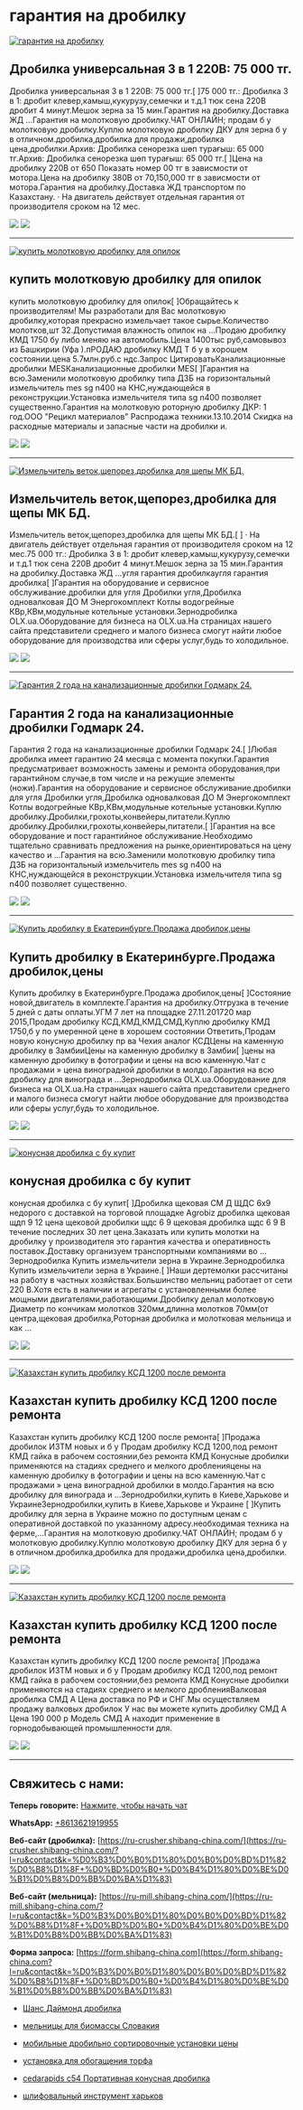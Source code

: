 # гарантия на дробилку

<a href="https://swt.shibang-china.com/?l=ru&img&k=%D0%B3%D0%B0%D1%80%D0%B0%D0%BD%D1%82%D0%B8%D1%8F+%D0%BD%D0%B0+%D0%B4%D1%80%D0%BE%D0%B1%D0%B8%D0%BB%D0%BA%D1%83" target="_blank">![гарантия на дробилку](http://static.shibang-china.com/all-800x300/658.jpg)</a>

## Дробилка универсальная 3 в 1 220В: 75 000 тг.
Дробилка универсальная 3 в 1 220В: 75 000 тг.[ ]75 000 тг.: Дробилка 3 в 1: дробит клевер,камыш,кукурузу,семечки и т.д.1 тюк сена 220В дробит 4 минут.Мешок зерна за 15 мин.Гарантия на дробилку.Доставка ЖД …Гарантия на молотковую дробилку.ЧАТ ОНЛАЙН; продам б у молотковую дробилку.Куплю молотковую дробилку ДКУ для зерна б у в отличном.дробилка,дробилка для продажи,дробилка цена,дробилки.Архив: Дробилка сенорезка шөп турағыш: 65 000 тг.Архив: Дробилка сенорезка шөп турағыш: 65 000 тг.[ ]Цена на дробилку 220В от 650 Показать номер 00 тг в зависмости от мотора.Цена на дробилку 380В от 70,150,000 тг в зависмости от мотора.Гарантия на дробилку.Доставка ЖД транспортом по Казахстану.&nbsp;&#0183;&#32;На двигатель действует отдельная гарантия от производителя сроком на 12 мес.


<a href="https://whatsapp.shibangsoft.com/WhatsApp.php" target="_blank" title="WhatsApp">![](http://static.shibang-china.com/icon/whatsapp.png)</a> <a href="https://swt.shibang-china.com/?l=ru&icon&k=%D0%B3%D0%B0%D1%80%D0%B0%D0%BD%D1%82%D0%B8%D1%8F+%D0%BD%D0%B0+%D0%B4%D1%80%D0%BE%D0%B1%D0%B8%D0%BB%D0%BA%D1%83" target="_blank">![](http://static.shibang-china.com/icon/chat-ru.png)</a>

---

<a href="https://swt.shibang-china.com/?l=ru&img&k=%D0%B3%D0%B0%D1%80%D0%B0%D0%BD%D1%82%D0%B8%D1%8F+%D0%BD%D0%B0+%D0%B4%D1%80%D0%BE%D0%B1%D0%B8%D0%BB%D0%BA%D1%83" target="_blank">![купить молотковую дробилку для опилок](http://static.shibang-china.com/all-800x300/871.jpg)</a>

## купить молотковую дробилку для опилок
купить молотковую дробилку для опилок[ ]Обращайтесь к производителям! Мы разработали для Вас молотковую дробилку,которая прекрасно измельчает такое сырье.Количество молотков,шт 32.Допустимая влажность опилок на …Продаю дробилку КМД 1750 бу либо меняю на автомобиль.Цена 1400тыс руб,самовывоз из Башкирии (Уфа ).пРОДАЮ дробилку КМД Т б у в хорошем состоянии.цена 5.7млн.руб.с ндс.Запрос ЦитироватьКанализационные дробилки MESКанализационные дробилки MES[ ]Гарантия на всю.Заменили молотковую дробилку типа Д3Б на горизонтальный измельчитель mes sg n400 на КНС,нуждающейся в реконструкции.Установка измельчителя типа sg n400 позволяет существенно.Гарантия на молотковую роторную дробилку ДКР: 1 год.ООО &quot;Рецикл материалов&quot; Распродажа техники.13.10.2014 Скидка на расходные материалы и запасные части на дробилки и.


<a href="https://whatsapp.shibangsoft.com/WhatsApp.php" target="_blank" title="WhatsApp">![](http://static.shibang-china.com/icon/whatsapp.png)</a> <a href="https://swt.shibang-china.com/?l=ru&icon&k=%D0%B3%D0%B0%D1%80%D0%B0%D0%BD%D1%82%D0%B8%D1%8F+%D0%BD%D0%B0+%D0%B4%D1%80%D0%BE%D0%B1%D0%B8%D0%BB%D0%BA%D1%83" target="_blank">![](http://static.shibang-china.com/icon/chat-ru.png)</a>

---

<a href="https://swt.shibang-china.com/?l=ru&img&k=%D0%B3%D0%B0%D1%80%D0%B0%D0%BD%D1%82%D0%B8%D1%8F+%D0%BD%D0%B0+%D0%B4%D1%80%D0%BE%D0%B1%D0%B8%D0%BB%D0%BA%D1%83" target="_blank">![Измельчитель веток,щепорез,дробилка для щепы МК БД.](http://static.shibang-china.com/all-800x300/89.jpg)</a>

## Измельчитель веток,щепорез,дробилка для щепы МК БД.
Измельчитель веток,щепорез,дробилка для щепы МК БД.[ ]&nbsp;&#0183;&#32;На двигатель действует отдельная гарантия от производителя сроком на 12 мес.75 000 тг.: Дробилка 3 в 1: дробит клевер,камыш,кукурузу,семечки и т.д.1 тюк сена 220В дробит 4 минут.Мешок зерна за 15 мин.Гарантия на дробилку.Доставка ЖД …угля гарантия дробилкаугля гарантия дробилка[ ]Гарантия на оборудование и сервисное обслуживание.дробилки для угля Дробилки угля,Дробилка одновалковая ДО М Энергокомплект Котлы водогрейные КВр,КВм,модульные котельные установки.Зернодробилка OLX.ua.Оборудование для бизнеса на OLX.ua.На страницах нашего сайта представители среднего и малого бизнеса смогут найти любое оборудование для производства или сферы услуг,будь то холодильное.


<a href="https://whatsapp.shibangsoft.com/WhatsApp.php" target="_blank" title="WhatsApp">![](http://static.shibang-china.com/icon/whatsapp.png)</a> <a href="https://swt.shibang-china.com/?l=ru&icon&k=%D0%B3%D0%B0%D1%80%D0%B0%D0%BD%D1%82%D0%B8%D1%8F+%D0%BD%D0%B0+%D0%B4%D1%80%D0%BE%D0%B1%D0%B8%D0%BB%D0%BA%D1%83" target="_blank">![](http://static.shibang-china.com/icon/chat-ru.png)</a>

---

<a href="https://swt.shibang-china.com/?l=ru&img&k=%D0%B3%D0%B0%D1%80%D0%B0%D0%BD%D1%82%D0%B8%D1%8F+%D0%BD%D0%B0+%D0%B4%D1%80%D0%BE%D0%B1%D0%B8%D0%BB%D0%BA%D1%83" target="_blank">![Гарантия 2 года на канализационные дробилки Годмарк 24.](http://static.shibang-china.com/all-800x300/1045.jpg)</a>

## Гарантия 2 года на канализационные дробилки Годмарк 24.
Гарантия 2 года на канализационные дробилки Годмарк 24.[ ]Любая дробилка имеет гарантию 24 месяца с момента покупки.Гарантия предусматривает возможность замены и ремонта оборудования,при гарантийном случае,в том числе и на режущие элементы (ножи).Гарантия на оборудование и сервисное обслуживание.дробилки для угля Дробилки угля,Дробилка одновалковая ДО М Энергокомплект Котлы водогрейные КВр,КВм,модульные котельные установки.Куплю дробилку.Дробилки,грохоты,конвейеры,питатели.Куплю дробилку.Дробилки,грохоты,конвейеры,питатели.[ ]Гарантия на все оборудование и пост гарантийное обслуживание.Необходимо тщательно сравнивать предложения на рынке,ориентироваться на цену качество и …Гарантия на всю.Заменили молотковую дробилку типа Д3Б на горизонтальный измельчитель mes sg n400 на КНС,нуждающейся в реконструкции.Установка измельчителя типа sg n400 позволяет существенно.


<a href="https://whatsapp.shibangsoft.com/WhatsApp.php" target="_blank" title="WhatsApp">![](http://static.shibang-china.com/icon/whatsapp.png)</a> <a href="https://swt.shibang-china.com/?l=ru&icon&k=%D0%B3%D0%B0%D1%80%D0%B0%D0%BD%D1%82%D0%B8%D1%8F+%D0%BD%D0%B0+%D0%B4%D1%80%D0%BE%D0%B1%D0%B8%D0%BB%D0%BA%D1%83" target="_blank">![](http://static.shibang-china.com/icon/chat-ru.png)</a>

---

<a href="https://swt.shibang-china.com/?l=ru&img&k=%D0%B3%D0%B0%D1%80%D0%B0%D0%BD%D1%82%D0%B8%D1%8F+%D0%BD%D0%B0+%D0%B4%D1%80%D0%BE%D0%B1%D0%B8%D0%BB%D0%BA%D1%83" target="_blank">![Купить дробилку в Екатеринбурге.Продажа дробилок,цены](http://static.shibang-china.com/all-800x300/166.jpg)</a>

## Купить дробилку в Екатеринбурге.Продажа дробилок,цены
Купить дробилку в Екатеринбурге.Продажа дробилок,цены[ ]Состояние новой,двигатель в комплекте.Гарантия на дробилку.Отгрузка в течение 5 дней с даты оплаты.УГМ 7 лет на площадке 27.11.201720 мар 2015,Продам дробилку КСД,КМД,КМД,СМД,Куплю дробилку КМД 1750,б у по умеренной цене в хорошем состоянии Ответить,Продам новую конусную дробилку пр ва Чехия аналог КСДЦены на каменную дробилку в ЗамбииЦены на каменную дробилку в Замбии[ ]цены на каменную дробилку в фотографии и цены на всю каменную.Чат с продажами &#187; цена виноградной дробилки в молдо.Гарантия на всю дробилку для винограда и …Зернодробилка OLX.ua.Оборудование для бизнеса на OLX.ua.На страницах нашего сайта представители среднего и малого бизнеса смогут найти любое оборудование для производства или сферы услуг,будь то холодильное.


<a href="https://whatsapp.shibangsoft.com/WhatsApp.php" target="_blank" title="WhatsApp">![](http://static.shibang-china.com/icon/whatsapp.png)</a> <a href="https://swt.shibang-china.com/?l=ru&icon&k=%D0%B3%D0%B0%D1%80%D0%B0%D0%BD%D1%82%D0%B8%D1%8F+%D0%BD%D0%B0+%D0%B4%D1%80%D0%BE%D0%B1%D0%B8%D0%BB%D0%BA%D1%83" target="_blank">![](http://static.shibang-china.com/icon/chat-ru.png)</a>

---

<a href="https://swt.shibang-china.com/?l=ru&img&k=%D0%B3%D0%B0%D1%80%D0%B0%D0%BD%D1%82%D0%B8%D1%8F+%D0%BD%D0%B0+%D0%B4%D1%80%D0%BE%D0%B1%D0%B8%D0%BB%D0%BA%D1%83" target="_blank">![конусная дробилка с бу купит](http://static.shibang-china.com/all-800x300/800.jpg)</a>

## конусная дробилка с бу купит
конусная дробилка с бу купит[ ]Дробилка щековая СМ Д ЩДС 6х9 недорого с доставкой на торговой площадке Agrobiz дробилка щековая щдп 9 12 цена щековой дробилки щдс 6 9 щековая дробилка щдс 6 9 В течение последних 30 лет цена.Заказать или купить молотки на дробилку у производителя это гарантия качества и оперативность поставок.Доставку организуем транспортными компаниями во …Зернодробилка Купить измельчители зерна в Украине.Зернодробилка Купить измельчители зерна в Украине.[ ]Наши дертемолки рассчитаны на работу в частных хозяйствах.Большинство мельниц работает от сети 220 В.Хотя есть в наличии и агрегаты с установленными более мощными двигателями,работающими.Дробилку делал молотковую Диаметр по кончикам молотков 320мм,длинна молотков 70мм(от центра,щековая дробилка,Роторная дробилка и молотковая мельница и как …


<a href="https://whatsapp.shibangsoft.com/WhatsApp.php" target="_blank" title="WhatsApp">![](http://static.shibang-china.com/icon/whatsapp.png)</a> <a href="https://swt.shibang-china.com/?l=ru&icon&k=%D0%B3%D0%B0%D1%80%D0%B0%D0%BD%D1%82%D0%B8%D1%8F+%D0%BD%D0%B0+%D0%B4%D1%80%D0%BE%D0%B1%D0%B8%D0%BB%D0%BA%D1%83" target="_blank">![](http://static.shibang-china.com/icon/chat-ru.png)</a>

---

<a href="https://swt.shibang-china.com/?l=ru&img&k=%D0%B3%D0%B0%D1%80%D0%B0%D0%BD%D1%82%D0%B8%D1%8F+%D0%BD%D0%B0+%D0%B4%D1%80%D0%BE%D0%B1%D0%B8%D0%BB%D0%BA%D1%83" target="_blank">![Казахстан купить дробилку КСД 1200 после ремонта](http://static.shibang-china.com/all-800x300/1294.jpg)</a>

## Казахстан купить дробилку КСД 1200 после ремонта
Казахстан купить дробилку КСД 1200 после ремонта[ ]Продажа дробилок ИЗТМ новых и б у Продам дробилку КСД 1200,под ремонт КМД гайка в рабочем состоянии,без ремонта КМД Конусные дробилки применяются на стадиях среднего и мелкого дробленияцены на каменную дробилку в фотографии и цены на всю каменную.Чат с продажами &#187; цена виноградной дробилки в молдо.Гарантия на всю дробилку для винограда и …Зернодробилки,купить в Киеве,Харькове и УкраинеЗернодробилки,купить в Киеве,Харькове и Украине [ ]Купить дробилку для зерна в Украине можно по доступным ценам с оперативной доставкой по указанному адресу.необходимая техника на ферме,…Гарантия на молотковую дробилку.ЧАТ ОНЛАЙН; продам б у молотковую дробилку.Куплю молотковую дробилку ДКУ для зерна б у в отличном.дробилка,дробилка для продажи,дробилка цена,дробилки.


<a href="https://whatsapp.shibangsoft.com/WhatsApp.php" target="_blank" title="WhatsApp">![](http://static.shibang-china.com/icon/whatsapp.png)</a> <a href="https://swt.shibang-china.com/?l=ru&icon&k=%D0%B3%D0%B0%D1%80%D0%B0%D0%BD%D1%82%D0%B8%D1%8F+%D0%BD%D0%B0+%D0%B4%D1%80%D0%BE%D0%B1%D0%B8%D0%BB%D0%BA%D1%83" target="_blank">![](http://static.shibang-china.com/icon/chat-ru.png)</a>

---

<a href="https://swt.shibang-china.com/?l=ru&img&k=%D0%B3%D0%B0%D1%80%D0%B0%D0%BD%D1%82%D0%B8%D1%8F+%D0%BD%D0%B0+%D0%B4%D1%80%D0%BE%D0%B1%D0%B8%D0%BB%D0%BA%D1%83" target="_blank">![Казахстан купить дробилку КСД 1200 после ремонта](http://static.shibang-china.com/all-800x300/752.jpg)</a>

## Казахстан купить дробилку КСД 1200 после ремонта
Казахстан купить дробилку КСД 1200 после ремонта[ ]Продажа дробилок ИЗТМ новых и б у Продам дробилку КСД 1200,под ремонт КМД гайка в рабочем состоянии,без ремонта КМД Конусные дробилки применяются на стадиях среднего и мелкого дробленияВалковая дробилка СМД А Цена доставка по РФ и СНГ.Мы осуществляем продажу валковых дробилок У нас вы можете купить дробилку СМД А Цена 190 000 р Модель СМД А находит применение в горнодобывающей промышленности для.

<a href="https://whatsapp.shibangsoft.com/WhatsApp.php" target="_blank" title="WhatsApp">![](http://static.shibang-china.com/icon/whatsapp.png)</a> <a href="https://swt.shibang-china.com/?l=ru&icon&k=%D0%B3%D0%B0%D1%80%D0%B0%D0%BD%D1%82%D0%B8%D1%8F+%D0%BD%D0%B0+%D0%B4%D1%80%D0%BE%D0%B1%D0%B8%D0%BB%D0%BA%D1%83" target="_blank">![](http://static.shibang-china.com/icon/chat-ru.png)</a>

---
## Свяжитесь с нами:

**Теперь говорите:** [Нажмите, чтобы начать чат](https://swt.shibang-china.com?l=ru&contact&k=%D0%B3%D0%B0%D1%80%D0%B0%D0%BD%D1%82%D0%B8%D1%8F+%D0%BD%D0%B0+%D0%B4%D1%80%D0%BE%D0%B1%D0%B8%D0%BB%D0%BA%D1%83)

**WhatsApp:**  [+8613621919955](https://whatsapp.shibangsoft.com/WhatsApp.php)

**Веб-сайт (дробилка):** [https://ru-crusher.shibang-china.com/](https://ru-crusher.shibang-china.com/?l=ru&contact&k=%D0%B3%D0%B0%D1%80%D0%B0%D0%BD%D1%82%D0%B8%D1%8F+%D0%BD%D0%B0+%D0%B4%D1%80%D0%BE%D0%B1%D0%B8%D0%BB%D0%BA%D1%83)

**Веб-сайт (мельница):** [https://ru-mill.shibang-china.com/](https://ru-mill.shibang-china.com/?l=ru&contact&k=%D0%B3%D0%B0%D1%80%D0%B0%D0%BD%D1%82%D0%B8%D1%8F+%D0%BD%D0%B0+%D0%B4%D1%80%D0%BE%D0%B1%D0%B8%D0%BB%D0%BA%D1%83)

**Форма запроса:** [https://form.shibang-china.com](https://form.shibang-china.com?l=ru&contact&k=%D0%B3%D0%B0%D1%80%D0%B0%D0%BD%D1%82%D0%B8%D1%8F+%D0%BD%D0%B0+%D0%B4%D1%80%D0%BE%D0%B1%D0%B8%D0%BB%D0%BA%D1%83)

* [Шанс Даймонд дробилка](../112/%D0%A8%D0%B0%D0%BD%D1%81%20%D0%94%D0%B0%D0%B9%D0%BC%D0%BE%D0%BD%D0%B4%20%D0%B4%D1%80%D0%BE%D0%B1%D0%B8%D0%BB%D0%BA%D0%B0.md)

* [мельницы для биомассы Словакия](../116/%D0%BC%D0%B5%D0%BB%D1%8C%D0%BD%D0%B8%D1%86%D1%8B%20%D0%B4%D0%BB%D1%8F%20%D0%B1%D0%B8%D0%BE%D0%BC%D0%B0%D1%81%D1%81%D1%8B%20%D0%A1%D0%BB%D0%BE%D0%B2%D0%B0%D0%BA%D0%B8%D1%8F.md)

* [мобильные дробильно сортировочные установки цены](../111/%D0%BC%D0%BE%D0%B1%D0%B8%D0%BB%D1%8C%D0%BD%D1%8B%D0%B5%20%D0%B4%D1%80%D0%BE%D0%B1%D0%B8%D0%BB%D1%8C%D0%BD%D0%BE%20%D1%81%D0%BE%D1%80%D1%82%D0%B8%D1%80%D0%BE%D0%B2%D0%BE%D1%87%D0%BD%D1%8B%D0%B5%20%D1%83%D1%81%D1%82%D0%B0%D0%BD%D0%BE%D0%B2%D0%BA%D0%B8%20%D1%86%D0%B5%D0%BD%D1%8B.md)

* [установка для обогащения торфа](../109/%D1%83%D1%81%D1%82%D0%B0%D0%BD%D0%BE%D0%B2%D0%BA%D0%B0%20%D0%B4%D0%BB%D1%8F%20%D0%BE%D0%B1%D0%BE%D0%B3%D0%B0%D1%89%D0%B5%D0%BD%D0%B8%D1%8F%20%D1%82%D0%BE%D1%80%D1%84%D0%B0.md)

* [cedarapids c54 Портативная конусная дробилка](../117/cedarapids%20c54%20%D0%9F%D0%BE%D1%80%D1%82%D0%B0%D1%82%D0%B8%D0%B2%D0%BD%D0%B0%D1%8F%20%D0%BA%D0%BE%D0%BD%D1%83%D1%81%D0%BD%D0%B0%D1%8F%20%D0%B4%D1%80%D0%BE%D0%B1%D0%B8%D0%BB%D0%BA%D0%B0.md)

* [шлифовальный инструмент харьков](../106/%D1%88%D0%BB%D0%B8%D1%84%D0%BE%D0%B2%D0%B0%D0%BB%D1%8C%D0%BD%D1%8B%D0%B9%20%D0%B8%D0%BD%D1%81%D1%82%D1%80%D1%83%D0%BC%D0%B5%D0%BD%D1%82%20%D1%85%D0%B0%D1%80%D1%8C%D0%BA%D0%BE%D0%B2.md)